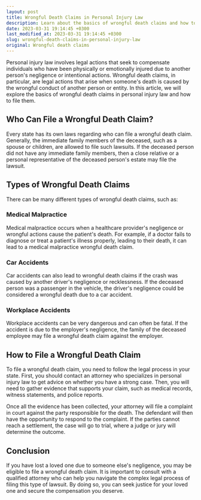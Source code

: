```yaml
---
layout: post
title: Wrongful Death Claims in Personal Injury Law
description: Learn about the basics of wrongful death claims and how to file them in personal injury law cases.
date: 2023-03-31 19:14:45 +0300
last_modified_at: 2023-03-31 19:14:45 +0300
slug: wrongful-death-claims-in-personal-injury-law
original: Wrongful death claims
---
```

Personal injury law involves legal actions that seek to compensate individuals who have been physically or emotionally injured due to another person's negligence or intentional actions. Wrongful death claims, in particular, are legal actions that arise when someone's death is caused by the wrongful conduct of another person or entity. In this article, we will explore the basics of wrongful death claims in personal injury law and how to file them.

## Who Can File a Wrongful Death Claim?

Every state has its own laws regarding who can file a wrongful death claim. Generally, the immediate family members of the deceased, such as a spouse or children, are allowed to file such lawsuits. If the deceased person did not have any immediate family members, then a close relative or a personal representative of the deceased person's estate may file the lawsuit.

## Types of Wrongful Death Claims

There can be many different types of wrongful death claims, such as:

### Medical Malpractice

Medical malpractice occurs when a healthcare provider's negligence or wrongful actions cause the patient's death. For example, if a doctor fails to diagnose or treat a patient's illness properly, leading to their death, it can lead to a medical malpractice wrongful death claim.

### Car Accidents

Car accidents can also lead to wrongful death claims if the crash was caused by another driver's negligence or recklessness. If the deceased person was a passenger in the vehicle, the driver's negligence could be considered a wrongful death due to a car accident.

### Workplace Accidents

Workplace accidents can be very dangerous and can often be fatal. If the accident is due to the employer's negligence, the family of the deceased employee may file a wrongful death claim against the employer.

## How to File a Wrongful Death Claim

To file a wrongful death claim, you need to follow the legal process in your state. First, you should contact an attorney who specializes in personal injury law to get advice on whether you have a strong case. Then, you will need to gather evidence that supports your claim, such as medical records, witness statements, and police reports.

Once all the evidence has been collected, your attorney will file a complaint in court against the party responsible for the death. The defendant will then have the opportunity to respond to the complaint. If the parties cannot reach a settlement, the case will go to trial, where a judge or jury will determine the outcome.

## Conclusion

If you have lost a loved one due to someone else's negligence, you may be eligible to file a wrongful death claim. It is important to consult with a qualified attorney who can help you navigate the complex legal process of filing this type of lawsuit. By doing so, you can seek justice for your loved one and secure the compensation you deserve.